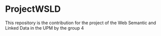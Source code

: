 ProjectWSLD
===========

This repository is the contribution for the project of the Web Semantic and Linked Data in the UPM by the group 4
